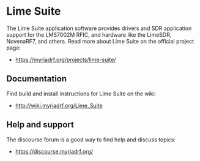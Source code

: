 # Lime Suite

The Lime Suite application software provides drivers
and SDR application support for the LMS7002M RFIC,
and hardware like the LimeSDR, NovenaRF7, and others.
Read more about Lime Suite on the official project page:

* https://myriadrf.org/projects/lime-suite/

## Documentation

Find build and install instructions for Lime Suite on the wiki:

* http://wiki.myriadrf.org/Lime_Suite

## Help and support

The discourse forum is a good way to find help and discuss topics:

* https://discourse.myriadrf.org/

